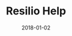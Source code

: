 ---
layout: site
title: "Resilio Help"
date: 2018-01-02
categories: [community]
version: 1.4.7
major: 1
minor: 4
patch: 7
slug: resilio-help
link: https://help.resilio.com/hc/en-us
submitter: lpolepeddi
permalink: /sites/:slug
---